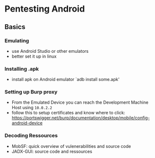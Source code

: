# Pentesting Android

## Basics

### Emulating

* use Android Studio or other emulators
* better set it up in linux

### Installing .apk

* install apk on Android emulator `adb install some.apk'

### Setting up Burp proxy

* From the Emulated Device you can reach the Development Machine Host using `10.0.2.2`
* follow this to setup certificates and know where to click: https://portswigger.net/burp/documentation/desktop/mobile/config-android-device

### Decoding Ressources

* MobSF: quick overview of vulenerabilities and source code
* JADX-GUI: source code and ressources